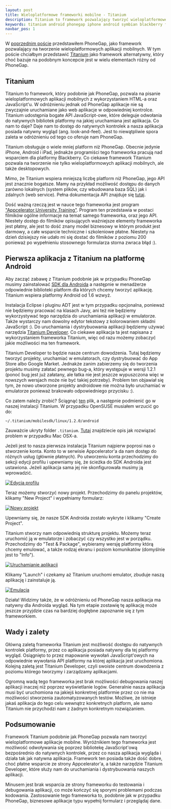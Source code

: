 ```yaml
---
layout: post
title: Wieloplatformowe frameworki mobilne - Titanium
description: Titanium to framework pozwalający tworzyć wieloplatformowe aplikacje mobilne. Jego zaletą jest możliwość korzystania z natywnych kontrolek co powoduje, że aplikacja wygląda tak jak natywna aplikacja napisana na daną platformę.
keywords: titanium android phonegap iphone android symbian blackberry framework
navbar_pos: 1
---
```

W [poprzednim poście](/blog/2010/04/wieloplatformowe-frameworki-mobilne-phonegap/) przedstawiłem PhoneGap, jako
framework pozwalający na tworzenie wieloplatformowych aplikacji mobilnych. W tym poście chciałbym przedstawić
[Titanium](http://developer.appcelerator.com/) jako framework alternatywny, który choć bazuje na podobnym koncepcie
jest w wielu elementach różny od PhoneGap.

## Titanium

Titanium to framework, który podobnie jak PhoneGap, pozwala na pisanie wieloplatformowych aplikacji mobilnych
z wykorzystaniem HTML-a oraz JavaScript'u. W odróżnieniu jednak od PhoneGap aplikacje nie są zwyczajnie uruchamiane
jako web aplikacje w odpowiedniej kontrolce. Titanium udostępnia bogate API JavaScript-owe, które deleguje odwołania
do natywnych bibliotek platformy na jakiej uruchamiana jest aplikacja. Co nam to daje? Daje nam to dostęp do
natywnych kontrolek a nasza aplikacja posiada natywny wygląd (ang. look-and-feel). Jest to niewątpliwie spora zaleta
w odróżnieniu od tego co oferuje nam PhoneGap.

Titanium obsługuje o wiele mniej platform niż PhoneGap. Obecnie jedynie iPhone, Android i iPad, jednakże programiści
tego frameworka pracują nad wsparciem dla platformy Blackberry. Co ciekawe framework Titanium pozwala na tworzenie
nie tylko wieloplatformowych aplikacji mobilnych, ale także desktopowych.

Mimo, że Titanium wspiera mniejszą liczbę platform niż PhoneGap, jego API jest znacznie bogatsze. Mamy na przykład
możliwość dostępu do danych zarówno lokalnych (system plików, czy wbudowana baza SQL) jak i zdalnych (web service).
Pełna dokumentacja API znajduje się [tutaj](http://developer.appcelerator.com/apidoc/mobile/latest).

Dość ważną rzeczą jest w nauce tego frameworka jest program ["Appcelerator University Training"](http://developer.appcelerator.com/training).
Program ten przedstawia w postaci filmików ogólne informacje na temat samego frameworka, oraz jego API. Niestety
dostęp do filmików opisujących ważniejsze elementy frameworka jest płatny, ale jest to dość znany model biznesowy
w którym produkt jest darmowy, a całe wsparcie techniczne i szkoleniowe płatne. Niestety na dzień dzisiejszy nie
udało mi się dostać do filmików z poziomu 200 ponieważ po wypełnieniu stosownego formularza storna zwraca błąd
:).

## Pierwsza aplikacja z Titanium na platformę Android

Aby zacząć zabawę z Titanium podobnie jak w przypadku PhoneGap musimy zainstalować [SDK dla Androida](http://developer.android.com/sdk/index.html)
a następnie w menadżerze odpowiednie biblioteki platform dla których chcemy tworzyć aplikację. Titanium wspiera
platformy Android od 1.6 wzwyż.

Instalacja Eclipse i pluginu ADT jest w tym przypadku opcjonalna, ponieważ nie będziemy pracować na klasach Javy,
ani też nie będziemy wykorzystywać tego narzędzia do uruchamiania aplikacji w emulatorze. Także wystarczy nam
dowolny edytor tekstowy z kolorowaniem składni JavaScript :). Do uruchamiania i dystrybuowania aplikacji
będziemy używać narzędzia [Titanium Developer](http://www.appcelerator.com/products/download/). Co ciekawe
aplikacja ta jest napisana z wykorzystaniem frameworka Titanium, więc od razu możemy zobaczyć jakie możliwości
ma ten framework.

Titanium Developer to będzie nasze centrum dowodzenia. Tutaj będziemy tworzyć projekty, uruchamiać w emulatorach,
czy dystrybuować do App Store albo Google Market. Jednakże zanim zabierzemy się do tworzenia projektu musimy
załatać pewnego bug-a, który występuje w wersji 1.2.1 (ponoć bug jest już załatany, ale łatka nie jest jeszcze wypuszczona
więc w nowszych wersjach może nie być takiej potrzeby). Problem ten objawiał się tym, że nowo utworzone projekty
androidowe nie można było uruchamiać w emulatorze ponieważ brakowało odpowiedniego przycisku :).

Co zatem należy zrobić? Ściągnąć [ten](http://github.com/appcelerator/titanium_mobile/raw/55fea80fe28a5940b890c2291ec68b7a756a3c27/support/android/android.py)
plik, a następnie podmienić go w naszej instalacji Titanium. W przypadku OpenSUSE musiałem wrzucić go do:

    ~/.titanium/mobilesdk/linux/1.2.0/android

Zauważcie ukryty folder ``.titanium``. [Tutaj](http://developer.appcelerator.com/question/12931/getting-the-error)
znajdziecie opis jak rozwiązać problem w przypadku Mac OSX-a.

Jeżeli jest to nasza pierwsza instalacja Titanium najpierw poprosi nas o stworzenie konta. Konto to w serwisie
Appcelerator'a da nam dostęp do różnych usług (głównie płatnych). Po utworzeniu konta przechodzimy do sekcji edycji
profilu i upewniamy się, że ścieżka do SDK Androida jest ustawiona. Jeżeli aplikacja sama jej nie skonfigurowała
musimy ją wprowadzić.

<a href="/images/titanium/edit-profile.png" rel="colorbox" title="Powiększ obrazek"><img src="/images/titanium/edit-profile.png" alt="Edycja profilu" /></a>

Teraz możemy stworzyć nowy projekt. Przechodzimy do panelu projektów, klikamy "New Project" i wypełniamy formularz:

<a href="/images/titanium/new-project.png" rel="colorbox" title="Powiększ obrazek"><img src="/images/titanium/new-project.png" alt="Nowy projekt" /></a>

Upewniamy się, że nasze SDK Androida zostało wykryte i klikamy "Create Project".

Titanium stworzy nam odpowiednią strukturę projektu. Możemy teraz uruchomić ją w emulatorze i zobaczyć czy
wszystko jest w porządku. Przechodzimy do "Test & Package", wybieramy wersję platformy którą chcemy emulować,
a także rodzaj ekranu i poziom komunikatów (domyślnie jest to "Info").

<a href="/images/titanium/launch.png" rel="colorbox" title="Powiększ obrazek"><img src="/images/titanium/launch.png" alt="Uruchamianie aplikacji" /></a>

Klikamy "Launch" i czekamy aż Titanium uruchomi emulator, zbuduje naszą aplikację i zainstaluje ją.

<a href="/images/titanium/run.png" rel="colorbox" title="Powiększ obrazek"><img src="/images/titanium/run.png" alt="Emulacja" /></a>

Działa! Widzimy także, że w odróżnieniu od PhoneGap nasza aplikacja ma natywny dla Androida wygląd. Na tym etapie zostawię
tę aplikację może jeszcze przyjdzie czas na bardziej dogłębne zapoznanie się z tym frameworkiem.

## Wady i zalety

Główną zaletą frameworka Titanium jest możliwość dostępu do natywnych kontrolek platformy, przez co aplikacja
posiada natywny dla tej platformy wygląd. Osiągnięto to przez mapowanie wywołań JavaScript'owych na odpowiednie
wywołania API platformy na której aplikacja jest uruchomiona. Kolejną zaletą jest Titanium Developer, czyli swoiste
centrum dowodzenia z poziomu którego tworzymy i zarządzamy aplikacjami.

Ogromną wadą tego frameworka jest brak możliwości debugowania naszej aplikacji inaczej niż poprzez wyświetlanie
logów. Generalnie nasza aplikacja musi być uruchomiona na jakiejś konkretnej platformie przez co nie ma możliwości
stworzenia zautomatyzowanych testów. Możliwe, że istnieje jakaś aplikacja do tego celu wewnątrz konkretnych
platform, ale samo Titanium nie przychodzi nam z żadnym konkretnym rozwiązaniem.

## Podsumowanie

Framework Titanium podobnie jak PhoneGap pozwala nam tworzyć wieloplatformowe aplikacje mobilne. Wyróżnikiem tego
frameworka jest możliwość odwoływania się poprzez bibliotekę JavaScript'ową bezpośrednio do natywnych kontrolek,
przez co nasza aplikacja wygląda i działa tak jak natywna aplikacja. Framework ten posiada także dość dobre, choć
płatne wsparcie ze strony Appcelerator'a, a także narzędzie Titanium Developer, które służy nam do uruchamiania
i dystrybuowania naszych aplikacji.

Minusem jest brak wsparcia ze strony frameworku do testowania i debugowania aplikacji, co może kończyć się sporymi
problemami podczas kodowania. Zastosowanie tego frameworka to, podobnie jak w przypadku PhoneGap, biznesowe aplikacje
typu wypełnij formularz i przeglądaj dane.